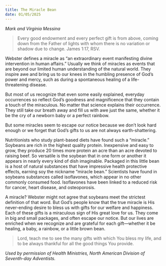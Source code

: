 ```yaml
---
title: The Miracle Bean
date: 01/05/2025
---
```


_Mark and Virginia Messina_

> <p></p>
> Every good endowment and every perfect gift is from above, coming down from the Father of lights with whom there is no variation or shadow due to change. James 1:17, RSV.

Webster defines a miracle as “an extraordinary event manifesting divine intervention in human affairs.” Usually we think of miracles as events that are beyond our limited human understanding of the natural world. They inspire awe and bring us to our knees in the humbling presence of God’s power and mercy, such as during a spontaneous healing of a life-threatening disease.

But most of us recognize that even some easily explained, everyday occurrences so reflect God’s goodness and magnificence that they contain a touch of the miraculous. No matter that science explains their occurrence. They still take our breath away and fill us with awe just the same, whether it be the cry of a newborn baby or a perfect rainbow.

But some miracles seem to escape our notice because we don’t look hard enough or we forget that God’s gifts to us are not always earth-shattering.

Nutritionists who study plant-based diets have found such a “miracle.” Soybeans are rich in the highest quality protein. Inexpensive and easy to grow, they produce 20 times more protein an acre than an acre devoted to raising beef. So versatile is the soybean that in one form or another it appears in nearly every kind of dish imaginable. Packaged in this little bean is a host of natural substances that have impressive health protective effects, earning soy the nickname “miracle bean.” Scientists have found in soybeans substances called isoflavones, which appear in no other commonly consumed food. Isoflavones have been linked to a reduced risk for cancer, heart disease, and osteoporosis.

A miracle? Webster might not agree that soybeans meet the strictest definition of that word. But God’s people know that the true miracle is His never-ending desire to bless us with gifts for our welfare and happiness. Each of these gifts is a miraculous sign of His great love for us. They come in big and small packages, and often escape our notice. But our lives are enriched when we recognize and are grateful for each gift—whether it be healing, a baby, a rainbow, or a little brown bean.

> <callout></callout>
> Lord, teach me to see the many gifts with which You bless my life, and to be always thankful for all the good things You provide.

_Used by permission of Health Ministries, North American Division of Seventh-day Adventists._